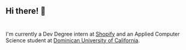 ## Hi there! :wave:

#

I'm currently a Dev Degree intern at [Shopify](https://www.shopify.com) and an Applied Computer Science student at [Dominican University of California](https://www.dominican.edu).

<!--
**mccarthykp/mccarthykp** is a ✨ _special_ ✨ repository because its `README.md` (this file) appears on your GitHub profile.

Here are some ideas to get you started:

- 🔭 I’m currently working on ...
- 🌱 I’m currently learning ...
- 👯 I’m looking to collaborate on ...
- 🤔 I’m looking for help with ...
- 💬 Ask me about ...
- 📫 How to reach me: ...
- 😄 Pronouns: ...
- ⚡ Fun fact: ...
-->
